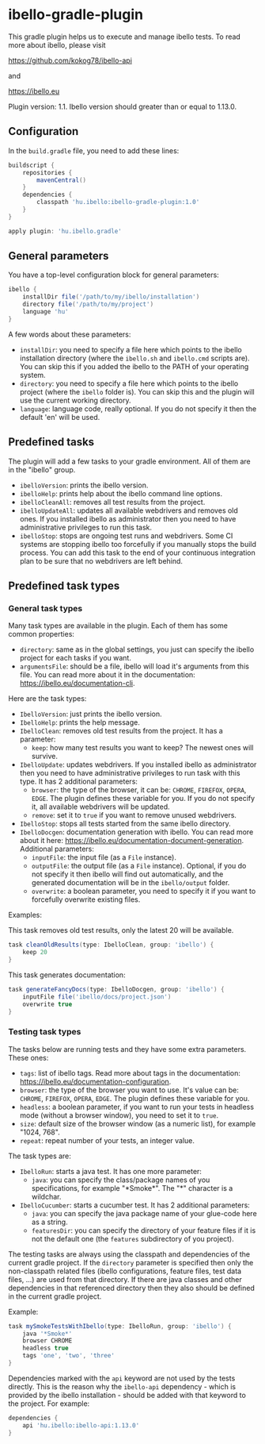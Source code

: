 # ibello-gradle-plugin

This gradle plugin helps us to execute and manage ibello tests. To read more about ibello, please visit

https://github.com/kokog78/ibello-api

and

https://ibello.eu

Plugin version: 1.1. Ibello version should greater than or equal to 1.13.0. 

## Configuration

In the `build.gradle` file, you need to add these lines:

```groovy
buildscript {
	repositories {
		mavenCentral()
	}
	dependencies {
		classpath 'hu.ibello:ibello-gradle-plugin:1.0'
	}
}

apply plugin: 'hu.ibello.gradle'
```

## General parameters

You have a top-level configuration block for general parameters:

```groovy
ibello {
	installDir file('/path/to/my/ibello/installation')
	directory file('/path/to/my/project')
	language 'hu'
}
```

A few words about these parameters:

- `installDir`: you need to specify a file here which points to the ibello installation directory (where the `ibello.sh` and `ibello.cmd` scripts are). You can skip this if you added the ibello to the PATH of your operating system.
- `directory`: you need to specify a file here which points to the ibello project (where the `ibello` folder is). You can skip this and the plugin will use the current working directory.
- `language`: language code, really optional. If you do not specify it then the default 'en' will be used.

## Predefined tasks

The plugin will add a few tasks to your gradle environment. All of them are in the "ibello" group.

- `ibelloVersion`: prints the ibello version.
- `ibelloHelp`: prints help about the ibello command line options.
- `ibelloCleanAll`: removes all test results from the project.
- `ibelloUpdateAll`: updates all available webdrivers and removes old ones. If you installed ibello as administrator then you need to have administrative privileges to run this task.
- `ibelloStop`: stops are ongoing test runs and webdrivers. Some CI systems are stopping ibello too forcefully if you manually stops the build process. You can add this task to the end of your continuous integration plan to be sure that no webdrivers are left behind.

## Predefined task types

### General task types

Many task types are available in the plugin. Each of them has some common properties:

- `directory`: same as in the global settings, you just can specify the ibello project for each tasks if you want.
- `argumentsFile`: should be a file, ibello will load it's arguments from this file. You can read more about it in the documentation: https://ibello.eu/documentation-cli.

Here are the task types:

- `IbelloVersion`: just prints the ibello version.
- `IbelloHelp`: prints the help message.
- `IbelloClean`: removes old test results from the project. It has a parameter:
  - `keep`: how many test results you want to keep? The newest ones will survive.
- `IbelloUpdate`: updates webdrivers. If you installed ibello as administrator then you need to have administrative privileges to run task with this type. It has 2 additional parameters:
  - `browser`: the type of the browser, it can be: `CHROME`, `FIREFOX`, `OPERA`, `EDGE`. The plugin defines these variable for you. If you do not specify it, all available webdrivers will be updated.
  - `remove`: set it to `true` if you want to remove unused webdrivers.
- `IbelloStop`: stops all tests started from the same ibello directory.
- `IbelloDocgen`: documentation generation with ibello. You can read more about it here: https://ibello.eu/documentation-document-generation. Additional parameters:
  - `inputFile`: the input file (as a `File` instance).
  - `outputFile`: the output file (as a `File` instance). Optional, if you do not specify it then ibello will find out automatically, and the generated documentation will be in the `ibello/output` folder.
  - `overwrite`: a boolean parameter, you need to specify it if you want to forcefully overwrite existing files.

Examples:

This task removes old test results, only the latest 20 will be available.

```groovy
task cleanOldResults(type: IbelloClean, group: 'ibello') {
	keep 20
}
```

This task generates documentation:

```groovy
task generateFancyDocs(type: IbelloDocgen, group: 'ibello') {
	inputFile file('ibello/docs/project.json')
	overwrite true
}
```

### Testing task types

The tasks below are running tests and they have some extra parameters. These ones:

- `tags`: list of ibello tags. Read more about tags in the documentation: https://ibello.eu/documentation-configuration.
- `browser`: the type of the browser you want to use. It's value can be: `CHROME`, `FIREFOX`, `OPERA`, `EDGE`. The plugin defines these variable for you.
- `headless`: a boolean parameter, if you want to run your tests in headless mode (without a browser window), you need to set it to `true`.
- `size`: default size of the browser window (as a numeric list), for example "1024, 768".
- `repeat`: repeat number of your tests, an integer value.

The task types are:

- `IbelloRun`: starts a java test. It has one more parameter:
  - `java`: you can specify the class/package names of you specifications, for example "\*Smoke\*". The "\*" character is a wildchar.
- `IbelloCucumber`: starts a cucumber test. It has 2 additional parameters:
  - `java`: you can specify the java package name of your glue-code here as a string.
  - `featuresDir`: you can specify the directory of your feature files if it is not the default one (the `features` subdirectory of you project).

The testing tasks are always using the classpath and dependencies of the current gradle project. If the `directory` parameter is specified then only the non-classpath related files (ibello configurations, feature files, test data files, ...) are used from that directory. If there are java classes and other dependencies in that referenced directory then they also should be defined in the current gradle project.

Example:

```groovy
task mySmokeTestsWithIbello(type: IbelloRun, group: 'ibello') {
	java '*Smoke*'
	browser CHROME
	headless true
	tags 'one', 'two', 'three'
}
```

Dependencies marked with the `api` keyword are not used by the tests directly. This is the reason why the `ibello-api` dependency - which is provided by the ibello installation - should be added with that keyword to the project. For example:

```groovy
dependencies {
    api 'hu.ibello:ibello-api:1.13.0'
}
```

